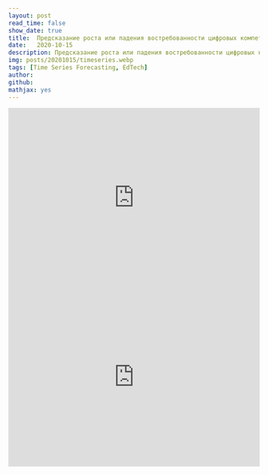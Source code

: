 ```yaml
---
layout: post
read_time: false
show_date: true
title:  Предсказание роста или падения востребованности цифровых компетенций
date:   2020-10-15
description: Предсказание роста или падения востребованности цифровых компетенций
img: posts/20201015/timeseries.webp
tags: [Time Series Forecasting, EdTech]
author: 
github: 
mathjax: yes
---
```

<iframe src="https://docs.google.com/presentation/d/e/2PACX-1vRdzqLev4EFBCntRiLjQ2iqHePPY41b70TlXgkvOK4lx-aeh3Nep9gEkDDvhKrVngBDibXI_m4ELFsX/embed?start=false&loop=false&delayms=3000" frameborder="0" width="100%" height="360" allowfullscreen="true" mozallowfullscreen="true" webkitallowfullscreen="true"></iframe>
<iframe width="100%" height="360" src="https://www.youtube.com/embed/E1u9hT5UtGg" title="YouTube video player" frameborder="0" allow="accelerometer; autoplay; clipboard-write; encrypted-media; gyroscope; picture-in-picture; web-share" allowfullscreen></iframe>